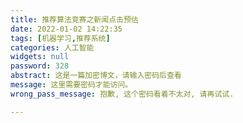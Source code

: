 ```yaml
---
title: 推荐算法竞赛之新闻点击预估
date: 2022-01-02 14:22:35
tags: [机器学习,推荐系统]
categories: 人工智能
widgets: null
password: 328
abstract: 这是一篇加密博文，请输入密码后查看
message: 这里需要密码才能访问。
wrong_pass_message: 抱歉, 这个密码看着不太对, 请再试试.

---
```


<!--more-->